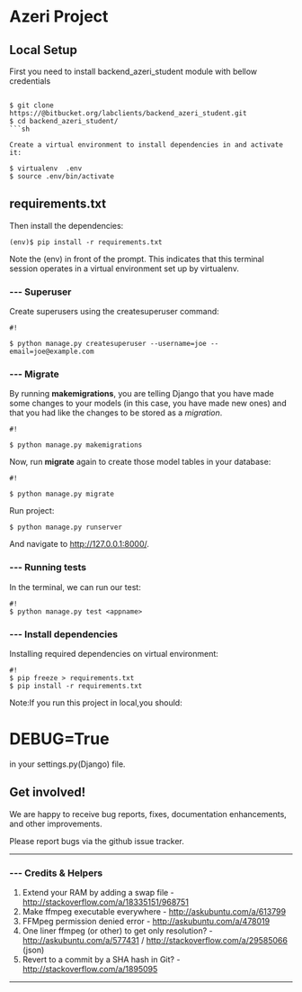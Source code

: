 # Azeri Project #

## Local Setup ##

First you need to install backend_azeri_student module with bellow credentials
```

$ git clone https://@bitbucket.org/labclients/backend_azeri_student.git
$ cd backend_azeri_student/
```sh

Create a virtual environment to install dependencies in and activate it:

$ virtualenv  .env
$ source .env/bin/activate

```
## requirements.txt ##

Then install the dependencies:
```
(env)$ pip install -r requirements.txt
```

Note the (env) in front of the prompt. This indicates that this terminal session operates in a virtual environment set up by virtualenv.



### --- Superuser ###

Create superusers using the createsuperuser command:
```
#!

$ python manage.py createsuperuser --username=joe --email=joe@example.com
```



### --- Migrate ###

By running **makemigrations**, you are telling Django that you have made some changes to your models (in this case, you have made new ones) and that you had like the changes to be stored as a *migration*.


```
#!

$ python manage.py makemigrations 
```

Now, run **migrate** again to create those model tables in your database:


```
#!

$ python manage.py migrate
```

Run project:
```
$ python manage.py runserver
```
And navigate to http://127.0.0.1:8000/.


### --- Running tests ###

In the terminal, we can run our test:
```
#!
$ python manage.py test <appname>
```



### --- Install dependencies ###

Installing required dependencies on virtual environment:
```
#!
$ pip freeze > requirements.txt
$ pip install -r requirements.txt
```
Note:If you run this project in local,you should:
  # DEBUG=True

  in your settings.py(Django) file.

## Get involved! ##
We are happy to receive bug reports, fixes, documentation enhancements, and other improvements.

Please report bugs via the github issue tracker.

----------------------------------------------------------------------------------------------------------------------------------------------------------------

### --- Credits & Helpers ###
1. Extend your RAM by adding a swap file - http://stackoverflow.com/a/18335151/968751
1. Make ffmpeg executable everywhere - http://askubuntu.com/a/613799
1. FFMpeg permission denied error - http://askubuntu.com/a/478019
1. One liner ffmpeg (or other) to get only resolution? - http://askubuntu.com/a/577431 / http://stackoverflow.com/a/29585066 (json)
1. Revert to a commit by a SHA hash in Git? - http://stackoverflow.com/a/1895095

----------------------------------------------------------------------------------------------------------------------------------------------------------------

